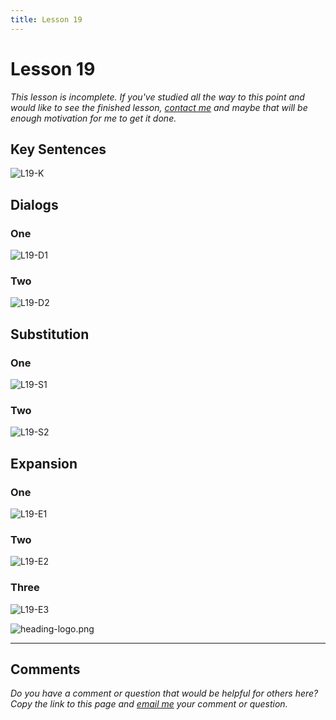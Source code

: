 ```yaml
---
title: Lesson 19
---
```


# Lesson 19

*This lesson is incomplete. If you've studied all the way to this point and would like to see the finished lesson, [contact me](/contact/) and maybe that will be enough motivation for me to get it done.*

## Key Sentences

![L19-K](./images/L19-K.png)

## Dialogs

### One

![L19-D1](./images/L19-D1.png)

### Two

![L19-D2](./images/L19-D2.png)

## Substitution

### One

![L19-S1](./images/L19-S1.png)

<AudioPlayerSeek src="/audio/L19-S1.mp3" />

### Two

![L19-S2](./images/L19-S2.png)

<AudioPlayerSeek src="/audio/L19-S2.mp3" />

## Expansion

### One

![L19-E1](./images/L19-E1.png)

<AudioPlayerSeek src="/audio/L19-E1.mp3" />

### Two

![L19-E2](./images/L19-E2.png)

<AudioPlayerSeek src="/audio/L19-E2.mp3" />

### Three

![L19-E3](./images/L19-E3.png)

<AudioPlayerSeek src="/audio/L19-E3.mp3" />

![heading-logo.png](/img/heading-logo.png)

---

## Comments

*Do you have a comment or question that would be helpful for others here? Copy the link to this page and [email me](/contact/) your comment or question.*